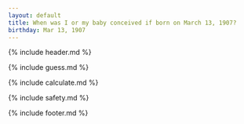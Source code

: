 ```yaml
---
layout: default
title: When was I or my baby conceived if born on March 13, 1907?
birthday: Mar 13, 1907
---
```


{% include header.md %}

{% include guess.md %}

{% include calculate.md %}

{% include safety.md %}

{% include footer.md %}



